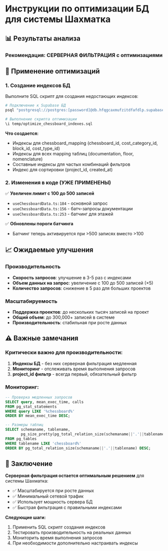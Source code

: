 # Инструкции по оптимизации БД для системы Шахматка

## 📊 Результаты анализа

### Рекомендация: **СЕРВЕРНАЯ ФИЛЬТРАЦИЯ** с оптимизациями

## 🔧 Применение оптимизаций

### 1. Создание индексов БД

Выполните SQL скрипт для создания недостающих индексов:

```bash
# Подключение к Supabase БД
psql "postgresql://postgres:[password]@db.hfqgcaxmufzitdfafdlp.supabase.co:5432/postgres"

# Выполнение скрипта оптимизации
\i temp/optimize_chessboard_indexes.sql
```

**Что создается:**
- Индексы для chessboard_mapping (chessboard_id, cost_category_id, block_id, cost_type_id)
- Индексы для всех mapping таблиц (documentation, floor, nomenclature)
- Составные индексы для частых комбинаций фильтров
- Индекс для сортировки (project_id, created_at)

### 2. Изменения в коде (УЖЕ ПРИМЕНЕНЫ)

✅ **Увеличен лимит с 100 до 500 записей**
- `useChessboardData.ts:184` - основной запрос
- `useChessboardData.ts:156` - батч-запросы документации
- `useChessboardData.ts:253` - батчинг для этажей

✅ **Обновлены пороги батчинга**
- Батчинг теперь активируется при >500 записях вместо >100

## 📈 Ожидаемые улучшения

### Производительность
- **Скорость запросов**: улучшение в 3-5 раз с индексами
- **Объем данных на запрос**: увеличение с 100 до 500 записей (×5)
- **Количество запросов**: снижение в 5 раз для больших проектов

### Масштабируемость
- **Поддержка проектов**: до нескольких тысяч записей на проект
- **Общий объем**: до 300,000+ записей в системе
- **Производительность**: стабильная при росте данных

## ⚠️ Важные замечания

### Критически важно для производительности:
1. **Индексы БД** - без них серверная фильтрация медленная
2. **Мониторинг** - отслеживать время выполнения запросов
3. **project_id фильтр** - всегда первый, обязательный фильтр

### Мониторинг:
```sql
-- Проверка медленных запросов
SELECT query, mean_exec_time, calls
FROM pg_stat_statements
WHERE query LIKE '%chessboard%'
ORDER BY mean_exec_time DESC;

-- Размеры таблиц
SELECT schemaname, tablename,
       pg_size_pretty(pg_total_relation_size(schemaname||'.'||tablename)) as size
FROM pg_tables
WHERE tablename LIKE 'chessboard%'
ORDER BY pg_total_relation_size(schemaname||'.'||tablename) DESC;
```

## 🎯 Заключение

**Серверная фильтрация остается оптимальным решением** для системы Шахматка:

- ✅ Масштабируется при росте данных
- ✅ Минимальный сетевой трафик
- ✅ Использует мощность сервера БД
- ✅ Быстрая фильтрация с правильными индексами

**Следующие шаги:**
1. Применить SQL скрипт создания индексов
2. Тестировать производительность на реальных данных
3. Мониторить время выполнения запросов
4. При необходимости дополнительно настраивать индексы